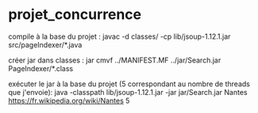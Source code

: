 # projet_concurrence

compile à la base du projet : 
javac -d classes/ -cp lib/jsoup-1.12.1.jar src/pageIndexer/*.java

créer jar dans classes :
jar cmvf ../MANIFEST.MF ../jar/Search.jar PageIndexer/*.class

exécuter le jar à la base du projet (5 correspondant au nombre de threads que j'envoie):
java -classpath lib/jsoup-1.12.1.jar -jar jar/Search.jar Nantes https://fr.wikipedia.org/wiki/Nantes 5